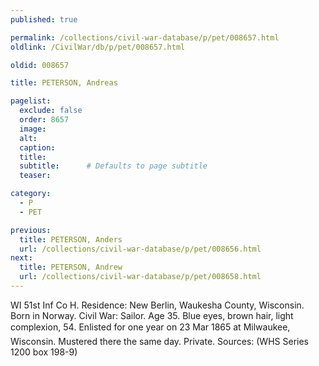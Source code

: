 ```yaml
---
published: true

permalink: /collections/civil-war-database/p/pet/008657.html
oldlink: /CivilWar/db/p/pet/008657.html

oldid: 008657

title: PETERSON, Andreas

pagelist:
  exclude: false
  order: 8657
  image: 
  alt:
  caption:
  title:
  subtitle:      # Defaults to page subtitle
  teaser:

category: 
  - P 
  - PET

previous:
  title: PETERSON, Anders
  url: /collections/civil-war-database/p/pet/008656.html  
next:
  title: PETERSON, Andrew
  url: /collections/civil-war-database/p/pet/008658.html   
---
```

WI 51st Inf Co H. Residence: New Berlin, Waukesha County, Wisconsin. Born in Norway. Civil War: Sailor. Age 35. Blue eyes, brown hair, light complexion, 5&#146;4&#148;. Enlisted for one year on 23 Mar 1865 at Milwaukee, Wisconsin. Mustered there the same day. Private. Sources: (WHS Series 1200 box 198-9)